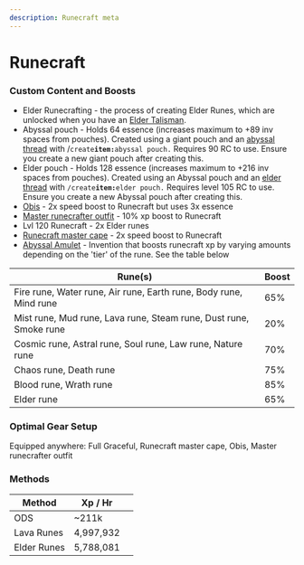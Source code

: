 ```yaml
---
description: Runecraft meta
---
```


# Runecraft

### Custom Content and Boosts



* Elder Runecrafting - the process of creating Elder Runes, which are unlocked when you have an [Elder Talisman](../minigames/ourania-delivery-service-ods.md#ods-shop).
* Abyssal pouch - Holds 64 essence (increases maximum to +89 inv spaces from pouches). Created using a giant pouch and an [abyssal thread](../bosses/demi-bosses/malygos.md#loot) with /`create`**`item:`**`abyssal pouch.` Requires 90 RC to use. Ensure you create a new giant pouch after creating this.
* Elder pouch - Holds 128 essence (increases maximum to +216 inv spaces from pouches). Created using an Abyssal pouch and an [elder thread](../minigames/ourania-delivery-service-ods.md#ods-shop) with `/create`**`item:`**`elder pouch.` Requires level 105 RC to use. Ensure you create a new Abyssal pouch after creating this.
* [Obis](../custom-items/pets.md#miscellaneous-pets) - 2x speed boost to Runecraft but uses 3x essence
* [Master runecrafter outfit](../minigames/ourania-delivery-service-ods.md#ods-shop) - 10% xp boost to Runecraft
* Lvl 120 Runecraft - 2x Elder runes
* [Runecraft master cape](../custom-items/equippables.md#master-capes) - 2x speed boost to Runecraft
* [Abyssal Amulet](invention/#inventions) - Invention that boosts runecraft xp by varying amounts depending on the 'tier' of the rune. See the table below

| Rune(s)                                                           | Boost |
| ----------------------------------------------------------------- | ----- |
| Fire rune, Water rune, Air rune, Earth rune, Body rune, Mind rune | 65%   |
| Mist rune, Mud rune, Lava rune, Steam rune, Dust rune, Smoke rune | 20%   |
| Cosmic rune, Astral rune, Soul rune, Law rune, Nature rune        | 70%   |
| Chaos rune, Death rune                                            | 75%   |
| Blood rune, Wrath rune                                            | 85%   |
| Elder rune                                                        | 65%   |

### Optimal Gear Setup

Equipped anywhere: Full Graceful, Runecraft master cape, Obis, Master runecrafter outfit

### Methods

<table><thead><tr><th>Method</th><th>Xp / Hr</th><th data-hidden></th></tr></thead><tbody><tr><td>ODS</td><td>~211k</td><td></td></tr><tr><td>Lava Runes</td><td>4,997,932</td><td></td></tr><tr><td>Elder Runes</td><td>5,788,081</td><td></td></tr></tbody></table>

